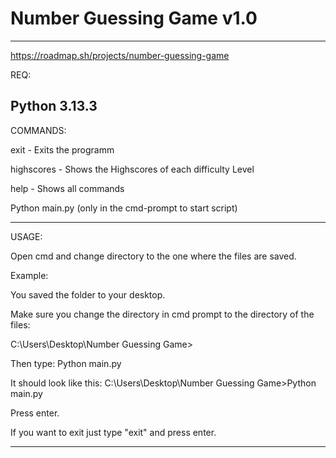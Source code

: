 # Number Guessing Game v1.0
------------------------

https://roadmap.sh/projects/number-guessing-game

REQ:

Python 3.13.3
------------------------

COMMANDS:

exit - Exits the programm

highscores - Shows the Highscores of each difficulty Level

help - Shows all commands

Python main.py (only in the cmd-prompt to start script)

-------------------------

USAGE:

Open cmd and change directory to the one where the files are saved.


Example:

You saved the folder to your desktop. 

Make sure you change the directory in cmd prompt to the directory of the files:

C:\Users\Desktop\Number Guessing Game>

Then type: Python main.py

It should look like this: C:\Users\Desktop\Number Guessing Game>Python main.py

Press enter.

If you want to exit just type "exit" and press enter.

------------------------
